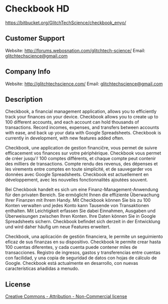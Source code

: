 Checkbook HD
============

https://bitbucket.org/GlitchTechScience/checkbook_enyo/

Customer Support
----------------
Website: http://forums.webosnation.com/glitchtech-science/
Email: glitchtechscience@gmail.com

Company Info
------------
Website: http://glitchtechscience.com/
Email: glitchtechscience@gmail.com

Description
-----------
Checkbook, a financial management application, allows you to efficiently track your finances on your device. Checkbook allows you to create up to 100 different accounts, and each account can hold thousands of transactions. Record incomes, expenses, and transfers between accounts with ease, and back up your data with Google Spreadsheets. Checkbook is currently in development, with new features added often.

Checkbook, une application de gestion financičre, vous permet de suivre efficacement vos finances sur votre périphérique. Checkbook vous permet de créer jusqu'ŕ 100 comptes différents, et chaque compte peut contenir des milliers de transactions. Compte rendu des revenus, des dépenses et les virements entre comptes en toute simplicité, et de sauvegarder vos données avec Google Spreadsheets. Checkbook est actuellement en développement, avec les nouvelles fonctionnalités ajoutées souvent.

Bei Checkbook handelt es sich um eine Finanz-Management-Anwendung für den privaten Bereich. Sie ermöglicht Ihnen die effiziente Überwachung Ihrer Finanzen mit Ihrem Handy. Mit Checkbook können Sie bis zu 100 Konten verwalten und jedes Konto kann Tausende von Transaktionen enthalten. Mit Leichtigkeit erfassen Sie dabei Einnahmen, Ausgaben und Überweisungen zwischen Ihren Konten. Ihre Daten können Sie in Google Spreadsheets sichern. Checkbook befindet sich derzeit in der Entwicklung und wird daher häufig um neue Features erweitert.

Checkbook, una aplicación de gestión financiera, le permite un seguimiento eficaz de sus finanzas en su dispositivo. Checkbook le permite crear hasta 100 cuentas diferentes, y cada cuenta puede contener miles de transacciones. Registro de ingresos, gastos y transferencias entre cuentas con facilidad, y una copia de seguridad de datos con hojas de cálculo de Google. Checkbook está actualmente en desarrollo, con nuevas características ańadidas a menudo.

License
-------
[Creative Commons - Attribution - Non-Commercial license](http://creativecommons.org/licenses/by-nc/3.0/)